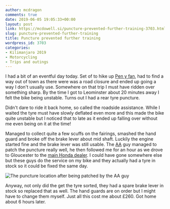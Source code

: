 ```yaml
---
author: mcdragon
comments: true
date: 2019-06-05 19:05:33+00:00
layout: post
link: https://mcdowell.si/puncture-prevented-further-training-3703.html
slug: puncture-prevented-further-training
title: Puncture prevented further training
wordpress_id: 3703
categories:
- Kilimanjaro 2019
- Motorcycling
- Trips and outings
---
```





I had a bit of an eventful day today. Set of to hike up [Pen y fan](https://en.wikipedia.org/wiki/Pen_y_Fan), had to find a way out of town as there were was a road closure and ended up going a way I don't usually use. Somewhere on that trip I must have ridden over something sharp. By the time I got to Leominster about 20 minutes away I felt the bike being unstable. Turns out I had a rear tyre puncture. 

Didn't dare to ride it back home, so called the roadside assistance. While I waited the tyre must have slowly deflated even more and this made the bike quite unstable but I noticed that to late as it ended up falling over without me even being on it at the time!


Managed to collect quite a few scuffs on the fairings, smashed the hand guard and broke off the brake lever about mid shaft. Luckily the engine started fine and the brake lever was still usable. The [AA](https://www.theaa.com/) guy managed to patch the puncture really well, he then followed me for an hour as we drove to Gloucester to the [main Honda dealer](https://www.thunderroad.co.uk/). I could have gone somewhere else but these guys do the service on my bike and they actually had a tyre in stock so it could be fixed the same day.


![](https://img.mcdowell.si/2019/06/2019-06-05-15.02.50-e1559761447895-922x1024.jpg "The puncture location after being patched by the AA guy")

Anyway, not only did the get the tyre sorted, they had a spare brake lever in stock so replaced that as well. The hand guards are on order but I might have to change them myself. Just all this cost me about £260. Got home about 6 hours later.
